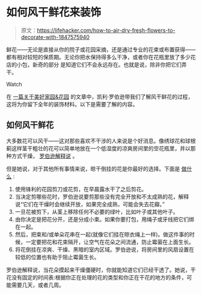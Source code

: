 # 如何风干鲜花来装饰

> 原文：<https://lifehacker.com/how-to-air-dry-fresh-flowers-to-decorate-with-1847575940>

鲜花——无论是直接从你的院子或花园采摘，还是通过专业的花束或布置获得——都有相对较短的保质期。无论你把水保持得多么干净，或者你在花瓶里放了多少花店的小包，新奇的部分 是知道它们不会永远存在。也就是说，除非你把它们弄干。

Watch

在 [一篇关于美好家园&花园](https://www.bhg.com/gardening/design/projects/how-to-create-dried-flowers/) 的文章中，凯利·罗伯逊带我们了解风干鲜花的过程，这将为你留下全年的装饰材料。以下是需要了解的内容。

## 如何风干鲜花

大多数花可以风干——这对那些喜欢不干涉的人来说是个好消息。像绣球花和球根蓟这样茎干粗壮的花可以简单地放在一个低湿度的凉爽房间里的空花瓶里，并以那种方式干燥， [罗伯逊解释说](https://www.bhg.com/gardening/design/projects/how-to-create-dried-flowers/) 。

但是她说，对于其他所有事情来说，晾干倒挂的花是你最好的选择。下面是 [做什么](https://www.bhg.com/gardening/design/projects/how-to-create-dried-flowers/) :

1.  使用锋利的花园剪刀或花剪，在早晨露水干了之后剪花。
2.  当决定剪哪些花时，罗伯逊说要剪那些没有完全开放和不太成熟的花，解释说“它们在干燥时会继续开放，如果完全成熟，可能会失去花瓣。”
3.  一旦花被剪下，从茎上移除任何不必要的绿叶，比如叶子或其他叶子。
4.  由你决定是把花分开，还是分成小束。如果你要打包，用绳子或牙线把它们绑在一起。
5.  然后，把束和/或单朵花串在一起(就像它们挂在晾衣绳上一样)。做这件事的时候，一定要把花和花束隔开，让空气在花朵之间流通，防止霉菌在上面生长。
6.  将花倒挂在凉爽、干燥、黑暗的室内区域。罗伯逊说，将房间里的风扇设置在较低的位置也有助于阻止霉菌生长。

罗伯逊解释说，当花朵摸起来干燥僵硬时，你就能知道它们已经干透了。她说，干花没有固定的时间表:根据你正在处理的花的类型和你正在干花的地方的条件，可能需要几天，或者几周。